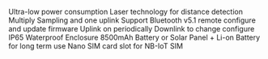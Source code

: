 Ultra-low power consumption
Laser technology for distance detection
Multiply Sampling and one uplink
Support Bluetooth v5.1 remote configure and update firmware
Uplink on periodically
Downlink to change configure
IP65 Waterproof Enclosure
8500mAh Battery or Solar Panel + Li-on Battery for long term use
Nano SIM card slot for NB-IoT SIM
